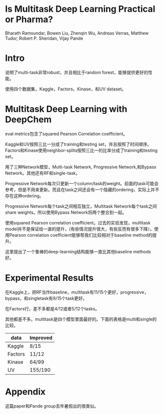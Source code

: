 # Is Multitask Deep Learning Practical or Pharma?

Bharath Ramsundar, Bowen Liu, Zhenqin Wu, Andreas Verras, Matthew Tudor, Robert P. Sheridan, Vijay Pande

# Intro

说明了multi-task非常robust，并且相比于random forest，能够提供更好的性能。

使用四个数据集，Kaggle，Factors，Kinase，和UV dataset。

# Multitask Deep Learning with DeepChem

eval metrics包含了squared Pearson Correlation coefficient。

Kaggle和UV按照三比一分成了training和testing set，并且按照了时间顺序。Factors和Kinase使用neighbor-splits按照三比一的比率分成了training和testing set。

用了三种Network模型，Multi-task Network, Progressive Network,和Bypass Network。其他还有RF和single-task。

Progressive Network每次只更新一个column/task的weight。前面的task可能会参考，但是不用来更新。而且在task之间还会有一个隐藏的ordering，实际上并不存在这种ordering。

Progressive Network每个task之间相互独立，Multitask Network每个task之间share weights。所以使用Bypass Network将两个整合到一起。

使用squared Pearson correlation coefficient。过去的实验发现，multitask model并不是保证给一直的提升，(有些情况提升很大，有些反而有很多下降）。使用Pearson correlation coefficient能够帮我们比较相对于baseline method的提升。

这里提出了一个鲁棒的deep-learning结构能够一直比其他baseline methods好。

# Experimental Results

在Kaggle上，把RF当作baseline，multitask有11/15个更好，progressive，bypass，和singletask有9/15个task更好。

在Factors行，差不多都是4/12或者5/12个tasks。

其他都差不多。multitask是四个模型里面最好的。下面的表格是multi和single的比较。

| data | Improved |
| ---- | ---- |
| Kaggle | 8/15 |
| Factors | 11/12 |
| Kinase | 64/99 |
| UV | 155/190 |

# Appendix

这篇paper和Pande group去年暑假出的很类似。